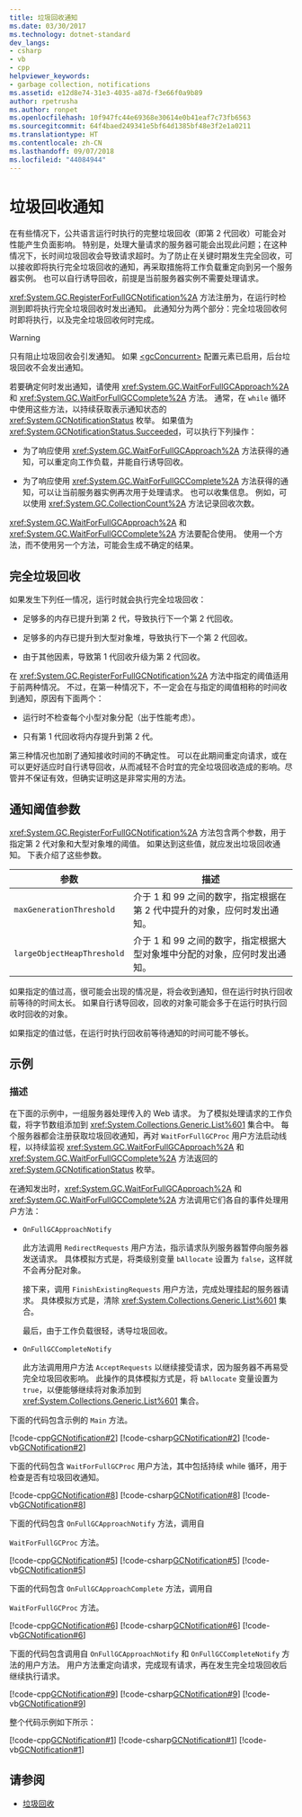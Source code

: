```yaml
---
title: 垃圾回收通知
ms.date: 03/30/2017
ms.technology: dotnet-standard
dev_langs:
- csharp
- vb
- cpp
helpviewer_keywords:
- garbage collection, notifications
ms.assetid: e12d8e74-31e3-4035-a87d-f3e66f0a9b89
author: rpetrusha
ms.author: ronpet
ms.openlocfilehash: 10f947fc44e69368e30614e0b41eaf7c73fb6563
ms.sourcegitcommit: 64f4baed249341e5bf64d1385bf48e3f2e1a0211
ms.translationtype: HT
ms.contentlocale: zh-CN
ms.lasthandoff: 09/07/2018
ms.locfileid: "44084944"
---
```

# <a name="garbage-collection-notifications"></a>垃圾回收通知
在有些情况下，公共语言运行时执行的完整垃圾回收（即第 2 代回收）可能会对性能产生负面影响。 特别是，处理大量请求的服务器可能会出现此问题；在这种情况下，长时间垃圾回收会导致请求超时。为了防止在关键时期发生完全回收，可以接收即将执行完全垃圾回收的通知，再采取措施将工作负载重定向到另一个服务器实例。 也可以自行诱导回收，前提是当前服务器实例不需要处理请求。  
  
 <xref:System.GC.RegisterForFullGCNotification%2A> 方法注册为，在运行时检测到即将执行完全垃圾回收时发出通知。 此通知分为两个部分：完全垃圾回收何时即将执行，以及完全垃圾回收何时完成。  
  
> [!WARNING]
>  只有阻止垃圾回收会引发通知。 如果 [\<gcConcurrent>](../../../docs/framework/configure-apps/file-schema/runtime/gcconcurrent-element.md) 配置元素已启用，后台垃圾回收不会发出通知。  
  
 若要确定何时发出通知，请使用 <xref:System.GC.WaitForFullGCApproach%2A> 和 <xref:System.GC.WaitForFullGCComplete%2A> 方法。 通常，在 `while` 循环中使用这些方法，以持续获取表示通知状态的 <xref:System.GCNotificationStatus> 枚举。 如果值为 <xref:System.GCNotificationStatus.Succeeded>，可以执行下列操作：  
  
-   为了响应使用 <xref:System.GC.WaitForFullGCApproach%2A> 方法获得的通知，可以重定向工作负载，并能自行诱导回收。  
  
-   为了响应使用 <xref:System.GC.WaitForFullGCComplete%2A> 方法获得的通知，可以让当前服务器实例再次用于处理请求。 也可以收集信息。 例如，可以使用 <xref:System.GC.CollectionCount%2A> 方法记录回收次数。  
  
 <xref:System.GC.WaitForFullGCApproach%2A> 和 <xref:System.GC.WaitForFullGCComplete%2A> 方法要配合使用。 使用一个方法，而不使用另一个方法，可能会生成不确定的结果。  
  
## <a name="full-garbage-collection"></a>完全垃圾回收  
 如果发生下列任一情况，运行时就会执行完全垃圾回收：  
  
-   足够多的内存已提升到第 2 代，导致执行下一个第 2 代回收。  
  
-   足够多的内存已提升到大型对象堆，导致执行下一个第 2 代回收。  
  
-   由于其他因素，导致第 1 代回收升级为第 2 代回收。  
  
 在 <xref:System.GC.RegisterForFullGCNotification%2A> 方法中指定的阈值适用于前两种情况。 不过，在第一种情况下，不一定会在与指定的阈值相称的时间收到通知，原因有下面两个：  
  
-   运行时不检查每个小型对象分配（出于性能考虑）。  
  
-   只有第 1 代回收将内存提升到第 2 代。  
  
 第三种情况也加剧了通知接收时间的不确定性。 可以在此期间重定向请求，或在可以更好适应时自行诱导回收，从而减轻不合时宜的完全垃圾回收造成的影响。尽管并不保证有效，但确实证明这是非常实用的方法。  
  
## <a name="notification-threshold-parameters"></a>通知阈值参数  
 <xref:System.GC.RegisterForFullGCNotification%2A> 方法包含两个参数，用于指定第 2 代对象和大型对象堆的阈值。 如果达到这些值，就应发出垃圾回收通知。 下表介绍了这些参数。  
  
|参数|描述|  
|---------------|-----------------|  
|`maxGenerationThreshold`|介于 1 和 99 之间的数字，指定根据在第 2 代中提升的对象，应何时发出通知。|  
|`largeObjectHeapThreshold`|介于 1 和 99 之间的数字，指定根据大型对象堆中分配的对象，应何时发出通知。|  
  
 如果指定的值过高，很可能会出现的情况是，将会收到通知，但在运行时执行回收前等待的时间太长。 如果自行诱导回收，回收的对象可能会多于在运行时执行回收时回收的对象。  
  
 如果指定的值过低，在运行时执行回收前等待通知的时间可能不够长。  
  
## <a name="example"></a>示例  
  
### <a name="description"></a>描述  
 在下面的示例中，一组服务器处理传入的 Web 请求。 为了模拟处理请求的工作负载，将字节数组添加到 <xref:System.Collections.Generic.List%601> 集合中。 每个服务器都会注册获取垃圾回收通知，再对 `WaitForFullGCProc` 用户方法启动线程，以持续监视 <xref:System.GC.WaitForFullGCApproach%2A> 和 <xref:System.GC.WaitForFullGCComplete%2A> 方法返回的 <xref:System.GCNotificationStatus> 枚举。  
  
 在通知发出时，<xref:System.GC.WaitForFullGCApproach%2A> 和 <xref:System.GC.WaitForFullGCComplete%2A> 方法调用它们各自的事件处理用户方法：  
  
-   `OnFullGCApproachNotify`  
  
     此方法调用 `RedirectRequests` 用户方法，指示请求队列服务器暂停向服务器发送请求。 具体模拟方式是，将类级别变量 `bAllocate` 设置为 `false`，这样就不会再分配对象。  
  
     接下来，调用 `FinishExistingRequests` 用户方法，完成处理挂起的服务器请求。 具体模拟方式是，清除 <xref:System.Collections.Generic.List%601> 集合。  
  
     最后，由于工作负载很轻，诱导垃圾回收。  
  
-   `OnFullGCCompleteNotify`  
  
     此方法调用用户方法 `AcceptRequests` 以继续接受请求，因为服务器不再易受完全垃圾回收影响。 此操作的具体模拟方式是，将 `bAllocate` 变量设置为 `true`，以便能够继续将对象添加到 <xref:System.Collections.Generic.List%601> 集合。  
  
 下面的代码包含示例的 `Main` 方法。  
  
 [!code-cpp[GCNotification#2](../../../samples/snippets/cpp/VS_Snippets_CLR/GCNotification/cpp/program.cpp#2)]
 [!code-csharp[GCNotification#2](../../../samples/snippets/csharp/VS_Snippets_CLR/GCNotification/cs/Program.cs#2)]
 [!code-vb[GCNotification#2](../../../samples/snippets/visualbasic/VS_Snippets_CLR/GCNotification/vb/program.vb#2)]  
  
 下面的代码包含 `WaitForFullGCProc` 用户方法，其中包括持续 while 循环，用于检查是否有垃圾回收通知。  
  
 [!code-cpp[GCNotification#8](../../../samples/snippets/cpp/VS_Snippets_CLR/GCNotification/cpp/program.cpp#8)]
 [!code-csharp[GCNotification#8](../../../samples/snippets/csharp/VS_Snippets_CLR/GCNotification/cs/Program.cs#8)]
 [!code-vb[GCNotification#8](../../../samples/snippets/visualbasic/VS_Snippets_CLR/GCNotification/vb/program.vb#8)]  
  
 下面的代码包含 `OnFullGCApproachNotify` 方法，调用自   
  
 `WaitForFullGCProc` 方法。  
  
 [!code-cpp[GCNotification#5](../../../samples/snippets/cpp/VS_Snippets_CLR/GCNotification/cpp/program.cpp#5)]
 [!code-csharp[GCNotification#5](../../../samples/snippets/csharp/VS_Snippets_CLR/GCNotification/cs/Program.cs#5)]
 [!code-vb[GCNotification#5](../../../samples/snippets/visualbasic/VS_Snippets_CLR/GCNotification/vb/program.vb#5)]  
  
 下面的代码包含 `OnFullGCApproachComplete` 方法，调用自   
  
 `WaitForFullGCProc` 方法。  
  
 [!code-cpp[GCNotification#6](../../../samples/snippets/cpp/VS_Snippets_CLR/GCNotification/cpp/program.cpp#6)]
 [!code-csharp[GCNotification#6](../../../samples/snippets/csharp/VS_Snippets_CLR/GCNotification/cs/Program.cs#6)]
 [!code-vb[GCNotification#6](../../../samples/snippets/visualbasic/VS_Snippets_CLR/GCNotification/vb/program.vb#6)]  
  
 下面的代码包含调用自 `OnFullGCApproachNotify` 和 `OnFullGCCompleteNotify` 方法的用户方法。 用户方法重定向请求，完成现有请求，再在发生完全垃圾回收后继续执行请求。  
  
 [!code-cpp[GCNotification#9](../../../samples/snippets/cpp/VS_Snippets_CLR/GCNotification/cpp/program.cpp#9)]
 [!code-csharp[GCNotification#9](../../../samples/snippets/csharp/VS_Snippets_CLR/GCNotification/cs/Program.cs#9)]
 [!code-vb[GCNotification#9](../../../samples/snippets/visualbasic/VS_Snippets_CLR/GCNotification/vb/program.vb#9)]  
  
 整个代码示例如下所示：  
  
 [!code-cpp[GCNotification#1](../../../samples/snippets/cpp/VS_Snippets_CLR/GCNotification/cpp/program.cpp#1)]
 [!code-csharp[GCNotification#1](../../../samples/snippets/csharp/VS_Snippets_CLR/GCNotification/cs/Program.cs#1)]
 [!code-vb[GCNotification#1](../../../samples/snippets/visualbasic/VS_Snippets_CLR/GCNotification/vb/program.vb#1)]  
  
## <a name="see-also"></a>请参阅

- [垃圾回收](../../../docs/standard/garbage-collection/index.md)
